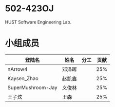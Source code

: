 # 502-423OJ
HUST Software Engineering Lab.

# 小组成员

|  登陆名   | 姓名  | 分工 | 贡献 |
|  ----  | ----  | ---- | ---- |
| nArrow4  | 邓泽晖 |  | 25% |
| Kaysen_Zhao  | 赵凯鑫 |  | 25% |
| SuperMushroom-Jay | 义俊林 |  | 25% |
| 王子炫 | 王森 |  | 25% |
